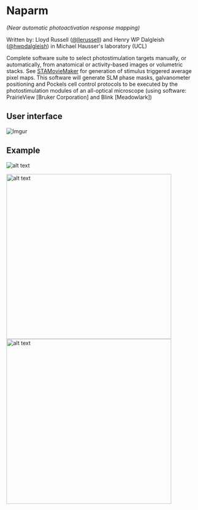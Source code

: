 # Naparm
_(Near automatic photoactivation response mapping)_

Written by: Lloyd Russell ([@llerussell](https://github.com/llerussell/)) and Henry WP Dalgleish ([@hwpdalgleish](https://github.com/hwpdalgleish/)) in Michael Hausser's laboratory (UCL)

Complete software suite to select photostimulation targets manually, or automatically, from anatomical or activity-based images or volumetric stacks. See [STAMovieMaker](https://github.com/llerussell/STAMovieMaker) for generation of stimulus triggered average pixel maps. 
This software will generate SLM phase masks, galvanometer positioning and Pockels cell control protocols to be executed by the photostimulation modules of an all-optical microscope (using software: PrairieView [Bruker Corporation] and Blink [Meadowlark])


## User interface
![Imgur](https://i.imgur.com/tSSsMGR.jpg)

## Example
<img src="/misc/ani.gif" alt="alt text">

<img src="/misc/NAPARMGIF.gif" alt="alt text" width="430" height="430"> <img src="https://i.imgur.com/rwMmW1p.png" alt="alt text" width="430" height="430">
